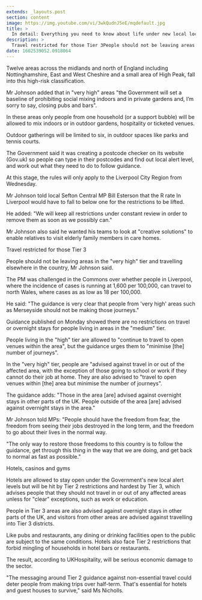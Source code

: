 ```yaml
--- 
extends: _layouts.post 
section: content 
image: https://img.youtube.com/vi/3wkQudnJ5eE/mqdefault.jpg 
title: > 
  In detail: Everything you need to know about life under new local lockdowns 
description: > 
  Travel restricted for those Tier 3People should not be leaving areas in the "very high" tier and travelling elsewhere in the country, Mr Johnson said.He said: "The guidance is very clear that people from 'very high' areas such as Merseyside should not be making those journeys."The guidance adds: "Those in the area [are] advised against overnight stays in other parts of the UK.People outside of the area [are] advised against overnight stays in the area.""The messaging around Tier 2 guidance against non-essential travel could deter people from making trips over half-term. 
date: 1602539052.0918064 
--- 
```

Twelve areas across the midlands and north of England including Nottinghamshire, East and West Cheshire and a small area of High Peak, fall into this high-risk classification.

Mr Johnson added that in "very high" areas "the Government will set a baseline of prohibiting social mixing indoors and in private gardens and, I’m sorry to say, closing pubs and bars".

In these areas only people from one household (or a support bubble) will be allowed to mix indoors or in outdoor gardens, hospitality or ticketed venues.

Outdoor gatherings will be limited to six, in outdoor spaces like parks and tennis courts.

The Government said it was creating a postcode checker on its website (Gov.uk) so people can type in their postcodes and find out local alert level, and work out what they need to do to follow guidance.

At this stage, the rules will only apply to the Liverpool City Region from Wednesday.

Mr Johnson told local Sefton Central MP Bill Esterson that the R rate In Liverpool would have to fall to below one for the restrictions to be lifted.

He added: "We will keep all restrictions under constant review in order to remove them as soon as we possibly can."

Mr Johnson also said he wanted his teams to look at "creative solutions" to enable relatives to visit elderly family members in care homes.

Travel restricted for those Tier 3

People should not be leaving areas in the "very high" tier and travelling elsewhere in the country, Mr Johnson said.

The PM was challenged in the Commons over whether people in Liverpool, where the incidence of cases is running at 1,600 per 100,000, can travel to north Wales, where cases as as low as 18 per 100,000.

He said: "The guidance is very clear that people from 'very high' areas such as Merseyside should not be making those journeys."

Guidance published on Monday showed there are no restrictions on travel or overnight stays for people living in areas in the "medium" tier.

People living in the "high" tier are allowed to "continue to travel to open venues within the area", but the guidance urges them to "minimise [the] number of journeys".

In the "very high" tier, people are "advised against travel in or out of the affected area, with the exception of those going to school or work if they cannot do their job at home. They are also advised to "travel to open venues within [the] area but minimise the number of journeys".

The guidance adds: "Those in the area [are] advised against overnight stays in other parts of the UK. People outside of the area [are] advised against overnight stays in the area."

Mr Johnson told MPs: "People should have the freedom from fear, the freedom from seeing their jobs destroyed in the long term, and the freedom to go about their lives in the normal way.

"The only way to restore those freedoms to this country is to follow the guidance, get through this thing in the way that we are doing, and get back to normal as fast as possible."

Hotels, casinos and gyms

Hotels are allowed to stay open under the Government's new local alert levels but will be hit by Tier 2 restrictions and hardest by Tier 3, which advises people that they should not travel in or out of any affected areas unless for "clear" exceptions, such as work or education.

People in Tier 3 areas are also advised against overnight stays in other parts of the UK, and visitors from other areas are advised against travelling into Tier 3 districts.

Like pubs and restaurants, any dining or drinking facilities open to the public are subject to the same conditions. Hotels also face Tier 2 restrictions that forbid mingling of households in hotel bars or restaurants.

The result, according to UKHospitality, will be serious economic damage to the sector.

"The messaging around Tier 2 guidance against non-essential travel could deter people from making trips over half-term. That's essential for hotels and guest houses to survive," said Ms Nicholls.